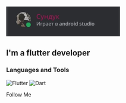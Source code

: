 [![Header](https://github.com/Asliddin009/Asliddin009/blob/main/assets/oHCXJV3EK8o.jpg)](
    https://discord.gg/bsybq9EZ
)

## I'm a flutter developer


### Languages and Tools
![Flutter](https://img.shields.io/badge/-Flutter-090909?style=for-the-badge&logo=flutter$logoColor=47C5FB)
![Dart](https://img.shields.io/badge/-Dart-090909?style=for-the-badge&logo=Dart$logoColor=097CDB)


Follow Me
